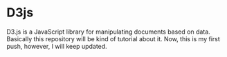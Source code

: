 
# D3js

D3.js is a JavaScript library for manipulating documents based on data. Basically this repository will be kind of tutorial about it. Now, this is my first push, however, I will keep updated.
